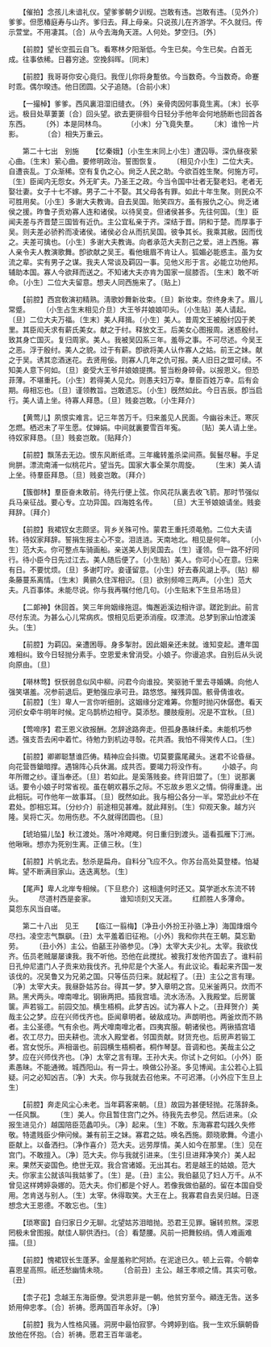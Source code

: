 <!-- { "loadSidebar": true } -->
　　【催拍】念孩儿未谙礼仪。望爹爹朝夕训规。岂敢有违。岂敢有违。〔见外介〕爹爹。但愿椿庭寿与山齐。爹归去。拜上母亲。只说孩儿在齐游学。不久就归。传示萱堂。不用凄其。〔合〕从今去海角天涯。人何处。梦空归。〔外〕 

　　【前腔】望长空孤云自飞。看寒林夕阳渐低。今生已矣。今生已矣。白首无成。往事依稀。日暮穷途。空挽斜晖。〔同末〕 

　　【前腔】我哥哥你安心竟归。我侄儿你将身蹔依。今当数奇。今当数奇。命蹇时乖。偶尔暌违。他日团圆。父子追随。〔合前小末〕 

　　【一撮棹】爹爹。西风裏泪湿旧缝衣。〔外〕亲骨肉因何事竟生离。〔末〕长亭远。极目处草萋萋〔合〕回头望。欲去更徘徊今日轻分手他年会何地肠断也回首各东西。 
　　〔外〕本是同林鸟。　　　　〔小末〕分飞竟失羣。 
　　〔末〕谁怜一片影。　　　　〔合〕相失万重云。 

　　第二十七出　别施 
　　【忆秦娥】〔小生生末同上小生〕遭囚辱。深仇昼夜萦心曲。〔生末〕萦心曲。要修明政治。誓图恢复。 
　　〔相见介小生〕二位大夫。自遭丧乱。丁众渐稀。空有复仇之心。尙乏人民之助。今欲百姓生聚。何施方可。〔生〕臣闻内无怨女。外无旷夫。乃圣王之政。今当令国中壮者无娶老妇。老者无娶壮妻。女子十七不嫁。男子二十不娶。其父母各有罪。如此十年生聚。则民众不可胜用矣。〔小生〕多谢大夫教诲。自去吴国。贻笑四方。虽有报仇之心。尙乏诸侯之援。昨鲁子贡劝寡人连和诸侯。以待吴变。但诸侯甚多。先往何国。〔生〕臣闻夫差与齐晋楚三国皆有近仇。主公宜私亲于齐。深结于晋。阴和于楚。而厚事于吴。则夫差必骄矜而凌诸侯。诸侯必合从而抗吴国。彼争其长。我乘其敝。因而伐之。夫差可擒也。〔小生〕多谢大夫教诲。向者承范大夫割己之爱。进上西施。寡人亲令夫人教演歌舞。卽欲献之吴王。看他蛾眉不肯让人。狐媚必能惑主。虽为女流之辈。实有男子之谋。我夫人常谈及羁囚一事。见他义形于言。必能立功他邦。辅助本国。寡人今欲拜而送之。不知诸大夫亦肯为国家一屈膝否。〔生末〕敢不听命。〔小生〕二位大夫留意。想夫人同西施来了。〔贴上〕 

　　【前腔】西宫敎演初精熟。淸歌妙舞新妆束。〔旦〕新妆束。奈终身未了。眉儿常蹙。 
　　〔小生占生末相见介旦〕大王爷幷娘娘叩头。〔小生贴〕美人请起。〔旦〕二位大夫万福。〔生末〕美人拜揖。〔小生〕美人。昔周文王被殷纣囚于羑里。其臣闳夭求有薪氏美女。献之于纣。释放文王。后美女心图报周。迷惑殷纣。致其身亡国灭。复归周家。美人。我被吴囚系三年。羞辱之事。不可尽述。今吴王之恶。浮于殷纣。美人之貌。过于有薪。卽欲将美人认作寡人之姑。前王之妹。献之于吴。诱其恋酒迷花。去贤用佞。则寡人几年之仇可报。美人旧日之盟可续。不知美人意下何如。〔旦〕妾受大王爷幷娘娘提携。誓当粉身碎骨。以报恩义。但恐菲薄。不堪重托。〔小生〕若得美人见允。则愚夫妇万幸。羣臣百姓万幸。后有会期。毋相忘也。〔旦〕谨领教旨。岂敢遗忘。〔小生〕旣然如此。今日吉辰。卽当启行。美人请上坐。待寡人拜恳。〔旦〕贱妾岂敢。〔小生拜介〕 

　　【黄莺儿】夙恨实难言。记三年苦万千。归来羞见人民面。今幽谷未迁。寒灰怎燃。栖迟未了平生愿。仗婵娟。中间就裏要雪百年寃。 
　　〔贴〕美人请上坐。待奴家拜恳。〔旦〕贱妾岂敢。〔贴拜介〕 

　　【前腔】飘荡去无边。恨东风断纸鸢。三年纔转羞杀梁间燕。鬓鬟尽鬈。手足尙胼。漂流南浦一似桃花片。望当先。国家大事全莱尔周旋。 
　　〔生末〕美人请上坐。待羣臣拜恳。〔旦〕贱妾岂敢。〔拜介〕 

　　【簇御林】羣臣奋未敢前。待先行便上弦。你风花队裏去收飞箭。那时节强似兵马亲征战。要心专。立功异国。四海姓名传。 
　　〔旦〕大王爷娘娘请坐。贱妾拜辞。〔拜介〕 

　　【前腔】我裙钗女志颇坚。背乡关殊可怜。蒙君王重托须黾勉。二位大夫请转。待奴家拜辞。誓捐生报主心不变。泪涟涟。天南地北。相见是何年。 
　　〔小生〕范大夫。你可整点车骑画船。亲送美人到吴国去。〔生〕谨领。但一路不好同行。待小臣今日先过江去。美人随后便了。〔小生贴〕美人。你可小心在意。归来有日。不要忧烦。〔旦〕多谢叮咛。妾谨留意。〔小生〕好去春风湖上亭。〔贴〕柳条藤蔓系离情。〔生末〕黄鹂久住浑相识。〔旦〕欲别频啼三两声。〔小生〕范大夫。凡百事体。未能尽说。你与我再嘱付他几句。〔小生贴末下生旦吊场旦〕 

　　【二郞神】休回首。笑三年尙姻缘拖逗。悔邂逅溪边相许谬。蹉跎到此。前言尽付东流。为甚么心儿常病疚。恨相见后更添消瘦。叹漂流。总梦到家山怕渡溪头。〔生〕 

　　【前腔】为羁囚。亲遭困辱。身多掣肘。因此姻亲还未就。谁知变起。遭年国难相纠。致今日轻抛分素手。空恩爱未曾消受。小娘子。你谩追求。自别后从头说向原由。〔旦〕 

　　【啭林莺】恹恹弱息似风中柳。问君今向谁投。笑驱驰千里去寻婚媾。向他人强笑堪羞。况参前退后。更勉强应承可丑。路悠悠。摧残异国。骸骨倩谁收。 
　　【前腔】〔生〕卑人一言你听细剖。这姻缘分定难筹。你蹔时抛闪休僝僽。看天河织女牵牛明年时候。定乌鹊桥边相守。莫添愁。腰肢瘦削。况是不宜秋。〔旦〕 

　　【莺啼序】君王恩义欲报酬。怎辞途路奔走。但孤身愚昧纤柔。未能机巧参透。强支吾去闲中着忙。待勉力到机边寻彀。花共酒。我怕不得笑传人口。〔生〕 

　　【前腔】卿卿聪慧谁匹俦。精神应会抖擞。切莫要露尾藏头。迷君不论昏昼。向花营唇鎗暗撑。遇锦阵心兵休漏。成共否。要竭力将没作有。 
　　小娘子。向年所赠之纱。谨当奉还。〔旦〕若如此。是奚落贱妾。终背旧盟了。〔生〕说那裏话。要令小娘子时常省视。虽在朝欢暮乐之际。不忘故乡恩义之情。倘得重逢。出此相玩。可作他年一故事耳。〔旦〕旣然如此。我与相公各分一半。常恐此纱不在君处。卽相忘耳。〔分纱介〕前途相见甚难。就此拜别。〔生〕仰观天象。越方兴隆。吴将亡灭。勿用伤悲。不久就得团圆也。〔旦〕 

　　【琥珀猫儿坠】秋江渡处。落叶冷飕飕。何日重归到渡头。遥看孤雁下汀洲。他啾啾。想亦为死别生离。正値三秋。〔生〕 

　　【前腔】片帆北去。愁杀是扁舟。自料分飞应不久。你苏台高处莫登楼。怕凝眸。望不断满目家山。迭迭离愁。〔生〕 

　　【尾声】卑人北岸专相候。〔下旦悲介〕这相逢何时还又。莫学逝水东流不转头。 
　　尽道村西是妾家。　　　　谁知顷刻又天涯。 
　　红颜胜人多薄命。　　　　莫怨东风当自嗟。 

　　第二十八出　见王 
　　【临江一翦梅】〔净丑小外扮王孙骆上净〕海国烽烟今尽扫。凌空志气飘飖。〔丑〕太平羞着旧征袍。〔小外〕我和你共在王朝。莫忘勤劳。 
　　〔丑小外〕主公。伯嚭王孙骆参见。〔净〕太宰大夫少礼。太宰。我欲伐齐。伍员老贼屡屡谏我。我不听他。恐他在此搅扰。被我打发他齐国去了。谁料前日孔仲尼遣门人子贡来劝我伐齐。孔仲尼是个大圣人。有此议论。看起来齐国一发该伐的。况吴鲁又为兄弟之国。只等伍员归来。就起程了。〔丑〕主公之言有理。〔净〕太宰大夫。我昼卧姑苏台。得其一梦。梦入章明之宫。见米釜两只。炊而不熟。黑犬两头。嘷南嘷北。钢锹两把。插我宫墙。流水汤汤。入我殿堂。后房箧箧。声若锻工。前园交加。横生梧桐。此梦吉凶。试为寡人卜之。〔丑拜贺介〕美哉主公之梦。应在兴师伐齐也。臣闻章明者。破敌成功。声朗明也。两釜炊而不熟者。主公圣德。气有余也。两犬嘷南嘷北者。四夷宾服。朝诸侯也。两锹插宫墙者。农工尽力。田夫耕也。流水入殿堂者。邻国贡献。财货充也。后房声若锻工者。宫女悦乐。声相谐也。前园横生梧桐者。桐作琴瑟。音调和也。美哉主公之梦。应在兴师伐齐也。〔净〕太宰之言有理。王孙大夫。你试卜之何如。〔小外〕臣素愚昧。不能通微。城西阳山。有一异士。唤做公孙圣。多见博闻。主公若心上狐疑。问之必知凶吉。〔净〕大夫。你与我就去召他来。不可迟滞。〔小外应下生旦上生〕 

　　【前腔】奔走风尘心未老。当年羁客来朝。〔旦〕故园为甚便轻抛。花落辞条。一任风飘。 
　　〔生〕美人。你且暂住宫门之外。待我先去参见。然后进来。〔众报生进见介〕越国陪臣范蠡叩头。〔净〕起来。〔生〕不敢。东海寡君勾践久失修敬。特遣贱臣少伸问候。兼有前王之妹。寡君之姑。唤名西施。颇晓歌舞。今遣小臣献上。以备洒扫。〔净作喜介〕范大夫。远劳厚情。美人如今在那里。〔生〕见在宫门。不敢擅入。〔净〕范大夫。你与我就引进来。〔生引旦进拜净笑介〕美人起来。果然天姿国色。绝世无双。我合宫诸姬。无出其右。若是越王的姑娘。范大夫。你家主公就该叫我姑爹了。〔生〕是。〔丑〕主公。我伯嚭见了妇人万千。从不曾见这样娉婷袅娜的。范大夫。你们都是个好人。若像我做伯嚭的。留在本国自受用。怎肯送与别人。〔生〕太宰。休得取笑。大王在上。我寡君自去吴归越。日逐想念大王恩德。不敢忘也。〔生〕 

　　【琐寒窗】自归家日夕无聊。北望姑苏泪暗抛。恐君王见罪。辗转煎熬。深恩罔极未曾图报。献佳人聊供洒扫。〔合〕看楚腰。风前一把舞鲛绡。倩人难画难描。〔旦〕 

　　【前腔】愧裙钗长生蓬茅。金屋羞称贮阿娇。在泥途已久。顿上云霄。今朝幸喜恩星高照。祇还愁幽情未晓。 
　　〔合前丑〕主公。越王孝顺之情。其实可敬。〔丑〕 

　　【柰子花】念越王东海臣僚。受洪恩非是一朝。他贫穷至今。顚连无吿。送多娇用伸忠孝。〔合〕祈祷。愿两国百年永好。〔净〕 

　　【前腔】我为人性格风骚。洞房中最怕寂寥。今娉婷到临。我一生欢乐鎭朝昏放他在怀抱。〔合〕祈祷。愿君王百年谐老。 
